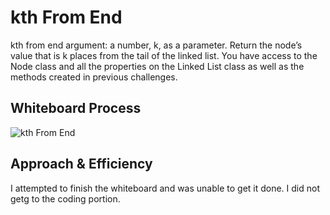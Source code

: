 # kth From End

kth from end
argument: a number, k, as a parameter.
Return the node’s value that is k places from the tail of the linked list.
You have access to the Node class and all the properties on the Linked List class as well as the methods created in previous challenges.

## Whiteboard Process

![kth From End](./datastructures/lib/src/main/java/datastructures/linkedlist/kthValue.png)

## Approach & Efficiency

I attempted to finish the whiteboard and was unable to get it done. I did not getg to the coding portion.
